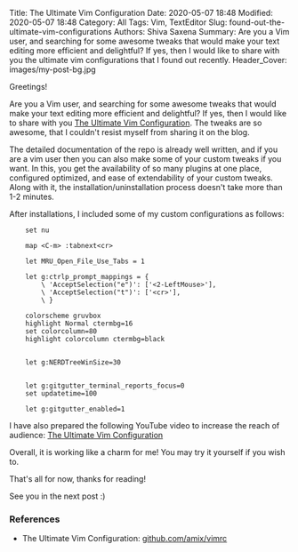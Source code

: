 Title: The Ultimate Vim Configuration
Date: 2020-05-07 18:48
Modified: 2020-05-07 18:48
Category: All 
Tags: Vim, TextEditor
Slug: found-out-the-ultimate-vim-configurations
Authors: Shiva Saxena
Summary: Are you a Vim user, and searching for some awesome tweaks that would make your text editing more efficient and delightful? If yes, then I would like to share with you the ultimate vim configurations that I found out recently.
Header_Cover: images/my-post-bg.jpg


Greetings!

Are you a Vim user, and searching for some awesome tweaks that would make your text editing more efficient and delightful? If yes, then I would like to share with you [The Ultimate Vim Configuration](https://github.com/amix/vimrc). The tweaks are so awesome, that I couldn't resist myself from sharing it on the blog.

The detailed documentation of the repo is already well written, and if you are a vim user then you can also make some of your custom tweaks if you want. In this, you get the availability of so many plugins at one place, configured optimized, and ease of extendability of your custom tweaks. Along with it, the installation/uninstallation process doesn't take more than 1-2 minutes.

After installations, I included some of my custom configurations as follows:

```shell
    set nu

    map <C-m> :tabnext<cr>

    let MRU_Open_File_Use_Tabs = 1

    let g:ctrlp_prompt_mappings = {
        \ 'AcceptSelection("e")': ['<2-LeftMouse>'],
        \ 'AcceptSelection("t")': ['<cr>'],
        \ }

    colorscheme gruvbox
    highlight Normal ctermbg=16
    set colorcolumn=80
    highlight colorcolumn ctermbg=black


    let g:NERDTreeWinSize=30


    let g:gitgutter_terminal_reports_focus=0
    set updatetime=100 

    let g:gitgutter_enabled=1
```

I have also prepared the following YouTube video to increase the reach of audience: [The Ultimate Vim Configuration](https://youtu.be/l4SMQxqvuUo)

Overall, it is working like a charm for me! You may try it yourself if you wish to.

That's all for now, thanks for reading!

See you in the next post :)

### References
- The Ultimate Vim Configuration: [github.com/amix/vimrc](https://github.com/amix/vimrc)
